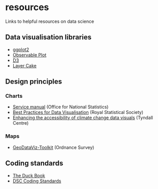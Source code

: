 # resources
Links to helpful resources on data science

## Data visualisation libraries
- [ggplot2](https://ggplot2.tidyverse.org/)
- [Observable Plot](https://observablehq.com/plot/)
- [D3](https://d3js.org/)
- [Layer Cake](https://layercake.graphics/)

## Design principles

### Charts
- [Service manual](https://service-manual.ons.gov.uk/data-visualisation/guidance/principles) (Office for National Statistics)
- [Best Practices for Data Visualisation](https://royal-statistical-society.github.io/datavisguide) (Royal Statistical Society)
- [Enhancing the accessibility of climate change data visuals](https://tyndall.ac.uk/wp-content/uploads/2021/09/Data_Visuals_Guidance_Full_Report_0.pdf) (Tyndall Centre)

### Maps
- [GeoDataViz-Toolkit](https://github.com/OrdnanceSurvey/GeoDataViz-Toolkit) (Ordnance Survey)

## Coding standards

- [The Duck Book](https://best-practice-and-impact.github.io/qa-of-code-guidance/intro.html)
- [DSC Coding Standards](https://datasciencecampus.github.io/coding-standards)

